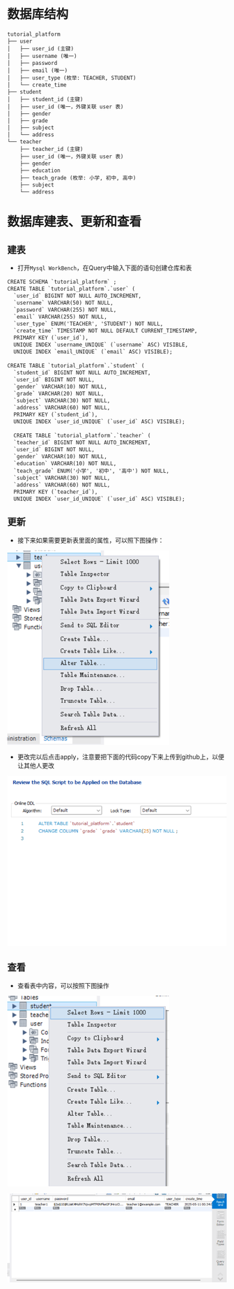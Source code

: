 # 数据库结构



```
tutorial_platform
├── user
│   ├── user_id (主键)
│   ├── username (唯一)
│   ├── password
│   ├── email (唯一)
│   ├── user_type (枚举: TEACHER, STUDENT)
│   └── create_time
├── student
│   ├── student_id (主键)
│   ├── user_id (唯一，外键关联 user 表)
│   ├── gender
│   ├── grade
│   ├── subject
│   └── address
└── teacher
    ├── teacher_id (主键)
    ├── user_id (唯一，外键关联 user 表)
    ├── gender
    ├── education
    ├── teach_grade (枚举: 小学, 初中, 高中)
    ├── subject
    └── address
```



# 数据库建表、更新和查看

## 建表

* 打开`Mysql WorkBench`，在Query中输入下面的语句创建仓库和表

```mysql
CREATE SCHEMA `tutorial_platform` ;
CREATE TABLE `tutorial_platform`.`user` (
  `user_id` BIGINT NOT NULL AUTO_INCREMENT,
  `username` VARCHAR(50) NOT NULL,
  `password` VARCHAR(255) NOT NULL,
  `email` VARCHAR(255) NOT NULL,
  `user_type` ENUM('TEACHER', 'STUDENT') NOT NULL,
  `create_time` TIMESTAMP NOT NULL DEFAULT CURRENT_TIMESTAMP,
  PRIMARY KEY (`user_id`),
  UNIQUE INDEX `username_UNIQUE` (`username` ASC) VISIBLE,
  UNIQUE INDEX `email_UNIQUE` (`email` ASC) VISIBLE);
  
CREATE TABLE `tutorial_platform`.`student` (
  `student_id` BIGINT NOT NULL AUTO_INCREMENT,
  `user_id` BIGINT NOT NULL,
  `gender` VARCHAR(10) NOT NULL,
  `grade` VARCHAR(20) NOT NULL,
  `subject` VARCHAR(30) NOT NULL,
  `address` VARCHAR(60) NOT NULL,
  PRIMARY KEY (`student_id`),
  UNIQUE INDEX `user_id_UNIQUE` (`user_id` ASC) VISIBLE);
  
  CREATE TABLE `tutorial_platform`.`teacher` (
  `teacher_id` BIGINT NOT NULL AUTO_INCREMENT,
  `user_id` BIGINT NOT NULL,
  `gender` VARCHAR(10) NOT NULL,
  `education` VARCHAR(10) NOT NULL,
  `teach_grade` ENUM('小学', '初中', '高中') NOT NULL,
  `subject` VARCHAR(30) NOT NULL,
  `address` VARCHAR(60) NOT NULL,
  PRIMARY KEY (`teacher_id`),
  UNIQUE INDEX `user_id_UNIQUE` (`user_id` ASC) VISIBLE);

```



## 更新

* 接下来如果需要更新表里面的属性，可以照下图操作：

![image-20250511011142986](assets/image-20250511011142986.png)

* 更改完以后点击apply，注意要把下面的代码copy下来上传到github上，以便让其他人更改

![image-20250511011247506](assets/image-20250511011247506.png)

## 查看

* 查看表中内容，可以按照下图操作

![image-20250511011516714](assets/image-20250511011516714.png)

![image-20250511011529673](assets/image-20250511011529673.png)

